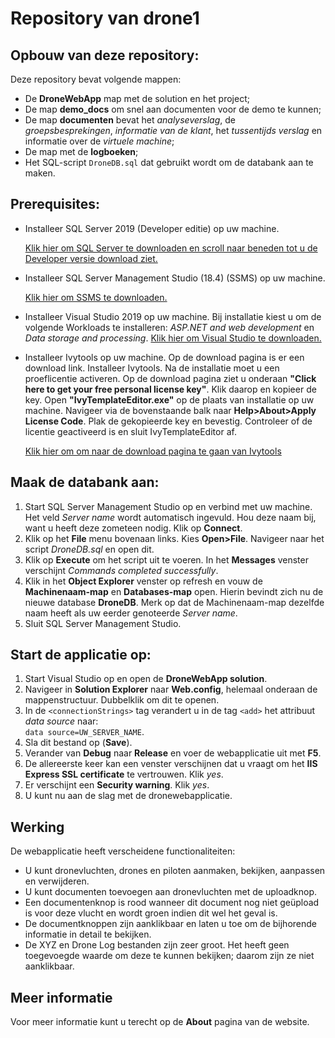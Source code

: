 # Repository van drone1

## Opbouw van deze repository:

Deze repository bevat volgende mappen:
* De **DroneWebApp** map met de solution en het project;
* De map **demo_docs** om snel aan documenten voor de demo te kunnen;
* De map **documenten** bevat het _analyseverslag_, de _groepsbesprekingen_, _informatie van de klant_, het _tussentijds verslag_ en informatie over de _virtuele machine_;
* De map met de **logboeken**;
* Het SQL-script `DroneDB.sql` dat gebruikt wordt om de databank aan te maken.

## Prerequisites:
* Installeer SQL Server 2019 (Developer editie) op uw machine. 
  
  [Klik hier om SQL Server te downloaden en scroll naar beneden tot u de Developer versie download ziet.](https://www.microsoft.com/en-us/sql-server/sql-server-downloads)
* Installeer SQL Server Management Studio (18.4) (SSMS) op uw machine. 
  
  [Klik hier om SSMS te downloaden.](https://docs.microsoft.com/en-us/sql/ssms/download-sql-server-management-studio-ssms?redirectedfrom=MSDN&view=sql-server-ver15)
 
* Installeer Visual Studio 2019 op uw machine. Bij installatie kiest u om de volgende Workloads te installeren: _ASP.NET and web development_ en _Data storage and processing_. [Klik hier om Visual Studio te downloaden.](https://visualstudio.microsoft.com/downloads/)

* Installeer Ivytools op uw machine. Op de download pagina is er een download link. Installeer Ivytools. Na de installatie moet u een proeflicentie activeren. Op de download pagina ziet u onderaan **"Click here to get your free personal license key"**. Klik daarop en kopieer de key. Open **"IvyTemplateEditor.exe"** op de plaats van installatie op uw machine. Navigeer via de bovenstaande balk naar **Help>About>Apply License Code**. Plak de gekopieerde key en bevestig. Controleer of de licentie geactiveerd is en sluit IvyTemplateEditor af. 

  [Klik hier om om naar de download pagina te gaan van Ivytools](http://www.ivytools.net/downloads.html)

## Maak de databank aan:
1. Start SQL Server Management Studio op en verbind met uw machine. Het veld _Server name_ wordt automatisch ingevuld. Hou deze naam bij, want u heeft deze zometeen nodig. Klik op **Connect**.
2. Klik op het **File** menu bovenaan links. Kies **Open>File**. Navigeer naar het script _DroneDB.sql_ en open dit.
3. Klik op **Execute** om het script uit te voeren. In het **Messages** venster verschijnt _Commands completed successfully_. 
4. Klik in het **Object Explorer** venster op refresh en vouw de **Machinenaam-map** en **Databases-map** open. Hierin bevindt zich nu de nieuwe database **DroneDB**. Merk op dat de Machinenaam-map dezelfde naam heeft als uw eerder genoteerde _Server name_.
5. Sluit SQL Server Management Studio.

## Start de applicatie op:
1. Start Visual Studio op en open de **DroneWebApp solution**.
2. Navigeer in **Solution Explorer** naar **Web.config**, helemaal onderaan de mappenstructuur. Dubbelklik om dit te openen.
3. In de `<connectionStrings>` tag verandert u in de tag `<add>` het attribuut _data source_ naar:  
`data source=UW_SERVER_NAME`.
4. Sla dit bestand op (**Save**).
5. Verander van **Debug** naar **Release** en voer de webapplicatie uit met **F5**.
6. De allereerste keer kan een venster verschijnen dat u vraagt om het **IIS Express SSL certificate** te vertrouwen. Klik _yes_.
7. Er verschijnt een **Security warning**. Klik _yes_.
8. U kunt nu aan de slag met de dronewebapplicatie.

## Werking

De webapplicatie heeft verscheidene functionaliteiten:
* U kunt dronevluchten, drones en piloten aanmaken, bekijken, aanpassen en verwijderen.
* U kunt documenten toevoegen aan dronevluchten met de uploadknop.
* Een documentenknop is rood wanneer dit document nog niet geüpload is voor deze vlucht en wordt groen indien dit wel het geval is.
* De documentknoppen zijn aanklikbaar en laten u toe om de bijhorende informatie in detail te bekijken.
* De XYZ en Drone Log bestanden zijn zeer groot. Het heeft geen toegevoegde waarde om deze te kunnen bekijken; daarom zijn ze niet aanklikbaar.

## Meer informatie

Voor meer informatie kunt u terecht op de **About** pagina van de website.
